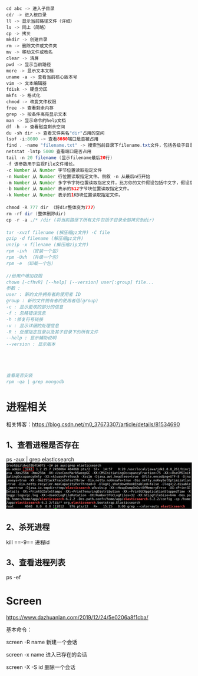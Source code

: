 ```java
cd abc -> 进入子目录
cd/ -> 进入根目录
ll -> 显示当前路径文件（详细）
ls -> 同上（简略）
cp -> 拷贝
mkdir -> 创建目录
rm -> 删除文件或文件夹
mv -> 移动文件或改名
clear -> 清屏
pwd -> 显示当前路径
more -> 显示文本文档
uname -a -> 查看当前核心版本号
vim -> 文本编辑器
fdisk -> 硬盘分区
mkfs -> 格式化
chmod -> 改变文件权限
free -> 查看剩余内存
grep -> 按条件高亮显示文本
man -> 显示命令的help文档
df -h -> 查看磁盘剩余空间
du -sh dir -> 查看文件夹名"dir"占用的空间
lsof -i:8080 -> 查看8080端口是否被占用
find . -name "filename.txt" -> 搜索当前目录下filename.txt文件，包括各级子目录
netstat -lntp 5000 查看端口是否占用
tail -n 20 filename (显示filename最后20行)
-f 该参数用于监视File文件增长。
-c Number 从 Number 字节位置读取指定文件
-n Number 从 Number 行位置读取指定文件。倒叙 -n 从最后n行开始
-m Number 从 Number 多字节字符位置读取指定文件，比方你的文件假设包括中文字，假设指定-c参数，可能导致截断，但使用-m则会避免该问题。
-b Number 从 Number 表示的512字节块位置读取指定文件。
-k Number 从 Number 表示的1KB块位置读取指定文件。
 
chmod -R 777 dir （将dir整体变为777）
rm -rf dir (整体删除dir)
cp -r -a ./* /dir (将当前路径下所有文件包括子目录全部拷贝到dir)

tar -xvzf filename (解压缩gz文件) -C file
gzip -d filename (解压缩gz文件)
unzip -x filename (解压缩zip文件)
rpm -ivh （安装一个包）
rpm -Uvh （升级一个包）
rpm -e （卸载一个包）

//给用户增加权限
chown [-cfhvR] [--help] [--version] user[:group] file...
参数 :
user : 新的文件拥有者的使用者 ID
group : 新的文件拥有者的使用者组(group)
-c : 显示更改的部分的信息
-f : 忽略错误信息
-h :修复符号链接
-v : 显示详细的处理信息
-R : 处理指定目录以及其子目录下的所有文件
--help : 显示辅助说明
--version : 显示版本




查看是否安装
rpm -qa | grep mongodb
```



# 进程相关

相关博客：https://blog.csdn.net/m0_37673307/article/details/81534690

## 1、查看进程是否存在
ps -aux | grep elasticsearch
![image-20201019152713947](img/image-20201019152713947.png)

## 2、杀死进程

kill ==-9== 进程id

## 3、查看进程列表

ps -ef



# Screen

https://www.dazhuanlan.com/2019/12/24/5e0206a8f1cba/

基本命令：

screen -R name 新建一个会话

screen -x name 进入已存在的会话

screen -X -S id 删除一个会话